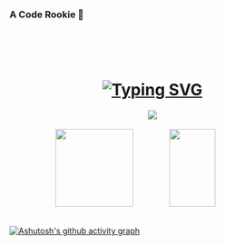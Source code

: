 ### A Code Rookie 👋
<br>
<br>
<br>
<h1 align="center">
  <a href="https://git.io/typing-svg">
    <img src="https://readme-typing-svg.herokuapp.com?center=true&Center=true&font=Fira+Code&size=36&pause=1000&color=300CF7&width=435&lines=LOVE+NEVER+EDNS" alt="Typing   SVG" />
  </a>
</h1>

<div align="center"> <img src="https://github-readme-streak-stats.herokuapp.com/?user=Lanbai-eleven&theme=tokyonight&include_all_commits=true" /> </div>
<br>
<!-- GitHub数据统计 -->
<div align="center">
  <img height="137px" src="https://github-readme-stats-ashen-psi.vercel.app/api?username=Lanbai-eleven&count_private=true&hide_title=true&hide_border=true&show_icons=trueline_height=21&theme=tokyonight&include_all_commits=true" />
  <img height="137px" width="40%" src="https://github-readme-stats-ashen-psi.vercel.app/api/top-langs/?username=Lanbai-eleven&count_private=true&hide_title=true&hide_border=true&layout=compact&langs_count=6&theme=tokyonight" />
</div>
<br>

[![Ashutosh's github activity graph](https://github-readme-activity-graph.cyclic.app/graph?username=Lanbai-eleven&theme=github)](https://github.com/ashutosh00710/github-readme-activity-graph)




